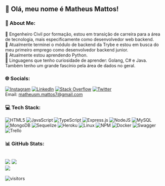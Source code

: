 ## :clap: Olá, meu nome é Matheus Mattos!
### 💫 About Me:
💬 Engenheiro Civil por formação, estou em transição de carreira para a área de tecnologia, mais especificamente como desenvolvedor web backend.<br>
🔭 Atualmente terminei o módulo de backend da Trybe e estou em busca do meu primeiro emprego como desenvolvedor backend junior.<br>
🌱 Atualmente estou aprendendo Python.<br>
:thinking: Linguagens que tenho curiosidade de aprender: Golang, C# e Java. Também tenho um grande fascínio pela área de dados no geral.

### 🌐 Socials:
[![Instagram](https://img.shields.io/badge/Instagram-%23E4405F.svg?logo=Instagram&logoColor=white)](https://instagram.com/matheus.mattos7) [![LinkedIn](https://img.shields.io/badge/LinkedIn-%230077B5.svg?logo=linkedin&logoColor=white)](https://linkedin.com/in/matheusmattos7) [![Stack Overflow](https://img.shields.io/badge/-Stackoverflow-FE7A16?logo=stack-overflow&logoColor=white)](https://stackoverflow.com/users/17501783) [![Twitter](https://img.shields.io/badge/Twitter-%231DA1F2.svg?logo=Twitter&logoColor=white)](https://twitter.com/matheusmattos7) <br>
Email: matheusm.mattos7@gmail.com

### 💻 Tech Stack:
![HTML5](https://img.shields.io/badge/html5-%23E34F26.svg?style=flat&logo=html5&logoColor=white) ![JavaScript](https://img.shields.io/badge/javascript-%23323330.svg?style=flat&logo=javascript&logoColor=%23F7DF1E) ![TypeScript](https://img.shields.io/badge/typescript-%23007ACC.svg?style=flat&logo=typescript&logoColor=white) ![Express.js](https://img.shields.io/badge/express.js-%23404d59.svg?style=flat&logo=express&logoColor=%2361DAFB) ![NodeJS](https://img.shields.io/badge/node.js-6DA55F?style=flat&logo=node.js&logoColor=white) ![MySQL](https://img.shields.io/badge/mysql-%2300f.svg?style=flat&logo=mysql&logoColor=white) ![MongoDB](https://img.shields.io/badge/MongoDB-%234ea94b.svg?style=flat&logo=mongodb&logoColor=white) ![Sequelize](https://img.shields.io/badge/Sequelize-%23026AA7.svg?style=flat&logo=Sequelize&logoColor=white) ![Heroku](https://img.shields.io/badge/heroku-%23430098.svg?style=flat&logo=heroku&logoColor=white) ![Linux](https://img.shields.io/badge/Linux-%23026AA7.svg?style=flat&logo=Linux&logoColor=white) ![NPM](https://img.shields.io/badge/NPM-%23000000.svg?style=flat&logo=npm&logoColor=white) ![Docker](https://img.shields.io/badge/docker-%230db7ed.svg?style=flat&logo=docker&logoColor=white) ![Swagger](https://img.shields.io/badge/-Swagger-%23Clojure?style=flat&logo=swagger&logoColor=white) ![Trello](https://img.shields.io/badge/Trello-%23026AA7.svg?style=flat&logo=Trello&logoColor=white)

### 📊 GitHub Stats:
![](https://github-readme-stats.vercel.app/api?username=matheusmattos7&theme=dark&hide_border=false&include_all_commits=true&count_private=true)
![](https://github-readme-streak-stats.herokuapp.com/?user=matheusmattos7&theme=dark&hide_border=false)<br/>
![](https://github-readme-stats.vercel.app/api/top-langs/?username=matheusmattos7&theme=dark&hide_border=false&include_all_commits=true&count_private=true&layout=compact)
--
![visitors](https://visitor-badge.laobi.icu/badge?page_id=matheusmattos7)
